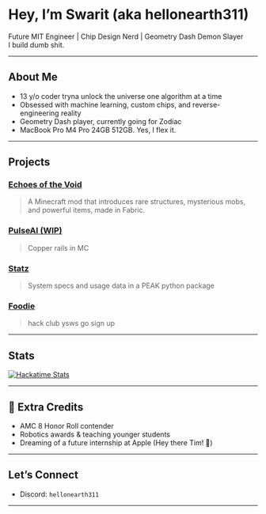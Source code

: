 # Hey, I’m Swarit (aka hellonearth311)

Future MIT Engineer | Chip Design Nerd | Geometry Dash Demon Slayer  
I build dumb shit.

---

## About Me

- 13 y/o coder tryna unlock the universe one algorithm at a time  
- Obsessed with machine learning, custom chips, and reverse-engineering reality  
- Geometry Dash player, currently going for Zodiac
- MacBook Pro M4 Pro 24GB 512GB. Yes, I flex it.

---

## Projects

### [Echoes of the Void](https://github.com/hellonearth311/Echoes-of-the-Void)
> A Minecraft mod that introduces rare structures, mysterious mobs, and powerful items, made in Fabric.

### [PulseAI (WIP)](https://github.com/hellonearth311/copper-rails)
> Copper rails in MC

### [Statz](https://github.com/hellonearth311/Statz)
> System specs and usage data in a PEAK python package

### [Foodie](https://github.com/hellonearth311/foodie)
> hack club ysws go sign up

---

## Stats

[![Hackatime Stats](https://github-readme-stats.hackclub.dev/api/wakatime?username=3960&api_domain=hackatime.hackclub.com&&custom_title=Hackatime+Stats&layout=compact&cache_seconds=0&langs_count=8&theme=blue_navy)](https://hackclub.com)

---

## 🧾 Extra Credits

- AMC 8 Honor Roll contender  
- Robotics awards & teaching younger students  
- Dreaming of a future internship at Apple (Hey there Tim! 👋)

---

## Let’s Connect

- Discord: `hellonearth311`

---
